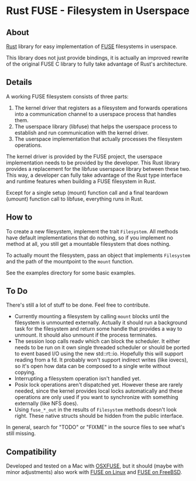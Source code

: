 # Rust FUSE - Filesystem in Userspace

## About
[Rust](http://rust-lang.org/) library for easy implementation of [FUSE](http://osxfuse.github.io) filesystems in userspace.

This library does not just provide bindings, it is actually an improved rewrite of the original FUSE C library to fully take advantage of Rust's architecture.

## Details

A working FUSE filesystem consists of three parts:

1. The kernel driver that registers as a filesystem and forwards operations into a communication channel to a userspace process that handles them.
1. The userspace library (libfuse) that helps the userspace process to establish and run communication with the kernel driver.
1. The userspace implementation that actually processes the filesystem operations.

The kernel driver is provided by the FUSE project, the userspace implementation needs to be provided by the developer. This Rust library provides a replacement for the libfuse userspace library between these two. This way, a developer can fully take advantage of the Rust type interface and runtime features when building a FUSE filesystem in Rust.

Except for a single setup (mount) function call and a final teardown (umount) function call to libfuse, everything runs in Rust.

## How to

To create a new filesystem, implement the trait `Filesystem`. All methods have default implementations that do nothing, so if you implement no method at all, you still get a mountable filesystem that does nothing.

To actually mount the filesystem, pass an object that implements `Filesystem` and the path of the mountpoint to the `mount` function.

See the examples directory for some basic examples.

## To Do

There's still a lot of stuff to be done. Feel free to contribute.

- Currently mounting a filesystem by calling `mount` blocks until the filesystem is unmounted externally. Actually it should run a background task for the filesystem and return some handle that provides a way to unmount. It should also unmount if the process terminates.
- The session loop calls readv which can block the scheduler. It either needs to be run on it own single threaded scheduler or should be ported to event based I/O using the new std::rt::io. Hopefully this will support reading from a fd. It probably won't support indirect writes (like iovecs), so it's open how data can be composed to a single write without copying.
- Interrupting a filesystem operation isn't handled yet.
- Posix lock operations aren't dispatched yet. However these are rarely needed, since the kernel provides local locks automatically and these operations are only used if you want to synchronize with something externally (like NFS does).
- Using `fuse_*_out` in the results of `Filesystem` methods doesn't look right. These native structs should be hidden from the public interface.

In general, search for "TODO" or "FIXME" in the source files to see what's still missing.

## Compatibility

Developed and tested on a Mac with [OSXFUSE](http://osxfuse.github.io), but it should (maybe with minor adjustments) also work with [FUSE on Linux](http://fuse.sourceforge.net) and [FUSE on FreeBSD](https://wiki.freebsd.org/FuseFilesystem).
